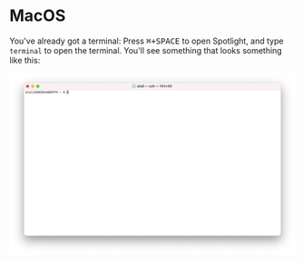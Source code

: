 # MacOS

You've already got a terminal: Press <kbd>⌘+SPACE</kbd> to open Spotlight, and type `terminal` to open the terminal. You'll see something that looks something like this:

![Initial MacOS terminal.](./macos-init.png)